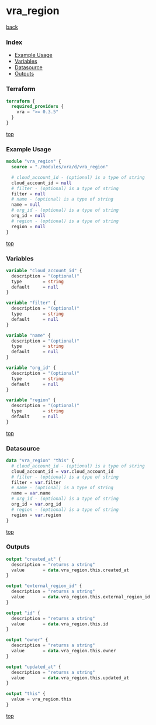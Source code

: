 # vra_region

[back](../vra.md)

### Index

- [Example Usage](#example-usage)
- [Variables](#variables)
- [Datasource](#datasource)
- [Outputs](#outputs)

### Terraform

```terraform
terraform {
  required_providers {
    vra = ">= 0.3.5"
  }
}
```

[top](#index)

### Example Usage

```terraform
module "vra_region" {
  source = "./modules/vra/d/vra_region"

  # cloud_account_id - (optional) is a type of string
  cloud_account_id = null
  # filter - (optional) is a type of string
  filter = null
  # name - (optional) is a type of string
  name = null
  # org_id - (optional) is a type of string
  org_id = null
  # region - (optional) is a type of string
  region = null
}
```

[top](#index)

### Variables

```terraform
variable "cloud_account_id" {
  description = "(optional)"
  type        = string
  default     = null
}

variable "filter" {
  description = "(optional)"
  type        = string
  default     = null
}

variable "name" {
  description = "(optional)"
  type        = string
  default     = null
}

variable "org_id" {
  description = "(optional)"
  type        = string
  default     = null
}

variable "region" {
  description = "(optional)"
  type        = string
  default     = null
}
```

[top](#index)

### Datasource

```terraform
data "vra_region" "this" {
  # cloud_account_id - (optional) is a type of string
  cloud_account_id = var.cloud_account_id
  # filter - (optional) is a type of string
  filter = var.filter
  # name - (optional) is a type of string
  name = var.name
  # org_id - (optional) is a type of string
  org_id = var.org_id
  # region - (optional) is a type of string
  region = var.region
}
```

[top](#index)

### Outputs

```terraform
output "created_at" {
  description = "returns a string"
  value       = data.vra_region.this.created_at
}

output "external_region_id" {
  description = "returns a string"
  value       = data.vra_region.this.external_region_id
}

output "id" {
  description = "returns a string"
  value       = data.vra_region.this.id
}

output "owner" {
  description = "returns a string"
  value       = data.vra_region.this.owner
}

output "updated_at" {
  description = "returns a string"
  value       = data.vra_region.this.updated_at
}

output "this" {
  value = vra_region.this
}
```

[top](#index)